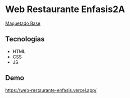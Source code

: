# Web Restaurante Enfasis2A 
[Maquetado Base](https://iudigital.instructure.com/courses/7243/files/1930759/download)

## Tecnologias

- HTML
- CSS
- JS

## Demo

https://web-restaurante-enfasis.vercel.app/

